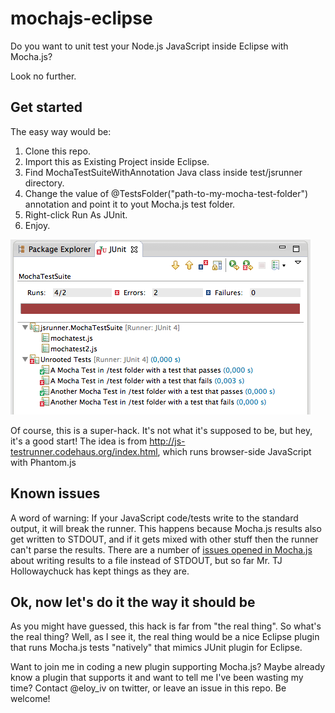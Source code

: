 mochajs-eclipse
===============

Do you want to unit test your Node.js JavaScript inside Eclipse with Mocha.js?

Look no further.

Get started
-----------

The easy way would be:

1. Clone this repo.
2. Import this as Existing Project inside Eclipse.
3. Find MochaTestSuiteWithAnnotation Java class inside test/jsrunner directory.
4. Change the value of @TestsFolder("path-to-my-mocha-test-folder") annotation and point it to yout Mocha.js test folder.
5. Right-click Run As JUnit.
6. Enjoy.

![A screen capture of Eclipse's JUnit view running Mocha tests](doc/eclipse-junit-view.png "Eclipse's JUnit view running Mocha tests")


Of course, this is a super-hack. It's not what it's supposed to be, but hey, it's a good start!
The idea is from http://js-testrunner.codehaus.org/index.html, which runs browser-side JavaScript with Phantom.js

Known issues
------------

A word of warning: If your JavaScript code/tests write to the standard output, it will break the runner.
This happens because Mocha.js results also get written to STDOUT, and if it gets mixed with other stuff then the runner can't parse the results.
There are a number of [issues opened in Mocha.js](https://github.com/visionmedia/mocha/pull/469) about writing results to a file instead of STDOUT, 
but so far Mr. TJ Hollowaychuck has kept things as they are.   


Ok, now let's do it the way it should be
----------------------------------------

As you might have guessed, this hack is far from "the real thing". So what's the real thing?
Well, as I see it, the real thing would be a nice Eclipse plugin that runs Mocha.js tests "natively" that mimics JUnit plugin for Eclipse.

Want to join me in coding a new plugin supporting Mocha.js? 
Maybe already know a plugin that supports it and want to tell me I've been wasting my time?
Contact @eloy_iv on twitter, or leave an issue in this repo.
Be welcome!
